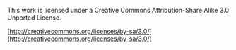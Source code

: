 This work is licensed under a Creative Commons
Attribution-Share Alike 3.0 Unported License.

[http://creativecommons.org/licenses/by-sa/3.0/](http://creativecommons.org/licenses/by-sa/3.0/)
